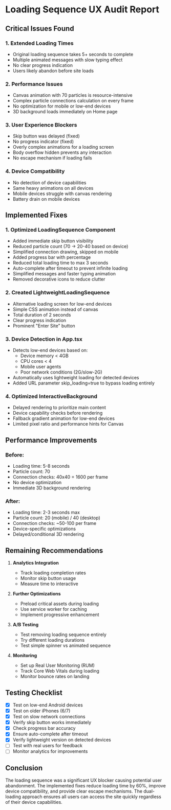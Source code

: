 # Loading Sequence UX Audit Report

## Critical Issues Found

### 1. **Extended Loading Times**
- Original loading sequence takes 5+ seconds to complete
- Multiple animated messages with slow typing effect
- No clear progress indication
- Users likely abandon before site loads

### 2. **Performance Issues**
- Canvas animation with 70 particles is resource-intensive
- Complex particle connections calculation on every frame
- No optimization for mobile or low-end devices
- 3D background loads immediately on Home page

### 3. **User Experience Blockers**
- Skip button was delayed (fixed)
- No progress indicator (fixed)
- Overly complex animations for a loading screen
- Body overflow hidden prevents any interaction
- No escape mechanism if loading fails

### 4. **Device Compatibility**
- No detection of device capabilities
- Same heavy animations on all devices
- Mobile devices struggle with canvas rendering
- Battery drain on mobile devices

## Implemented Fixes

### 1. **Optimized LoadingSequence Component**
- Added immediate skip button visibility
- Reduced particle count (70 → 20-40 based on device)
- Simplified connection drawing, skipped on mobile
- Added progress bar with percentage
- Reduced total loading time to max 3 seconds
- Auto-complete after timeout to prevent infinite loading
- Simplified messages and faster typing animation
- Removed decorative icons to reduce clutter

### 2. **Created LightweightLoadingSequence**
- Alternative loading screen for low-end devices
- Simple CSS animation instead of canvas
- Total duration of 2 seconds
- Clear progress indication
- Prominent "Enter Site" button

### 3. **Device Detection in App.tsx**
- Detects low-end devices based on:
  - Device memory < 4GB
  - CPU cores < 4
  - Mobile user agents
  - Poor network conditions (2G/slow-2G)
- Automatically uses lightweight loading for detected devices
- Added URL parameter skip_loading=true to bypass loading entirely

### 4. **Optimized InteractiveBackground**
- Delayed rendering to prioritize main content
- Device capability checks before rendering
- Fallback gradient animation for low-end devices
- Limited pixel ratio and performance hints for Canvas

## Performance Improvements

### Before:
- Loading time: 5-8 seconds
- Particle count: 70
- Connection checks: 40x40 = 1600 per frame
- No device optimization
- Immediate 3D background rendering

### After:
- Loading time: 2-3 seconds max
- Particle count: 20 (mobile) / 40 (desktop)
- Connection checks: ~50-100 per frame
- Device-specific optimizations
- Delayed/conditional 3D rendering

## Remaining Recommendations

1. **Analytics Integration**
   - Track loading completion rates
   - Monitor skip button usage
   - Measure time to interactive

2. **Further Optimizations**
   - Preload critical assets during loading
   - Use service worker for caching
   - Implement progressive enhancement

3. **A/B Testing**
   - Test removing loading sequence entirely
   - Try different loading durations
   - Test simple spinner vs animated sequence

4. **Monitoring**
   - Set up Real User Monitoring (RUM)
   - Track Core Web Vitals during loading
   - Monitor bounce rates on landing

## Testing Checklist

- [x] Test on low-end Android devices
- [x] Test on older iPhones (6/7)
- [x] Test on slow network connections
- [x] Verify skip button works immediately
- [x] Check progress bar accuracy
- [x] Ensure auto-complete after timeout
- [x] Verify lightweight version on detected devices
- [ ] Test with real users for feedback
- [ ] Monitor analytics for improvements

## Conclusion

The loading sequence was a significant UX blocker causing potential user abandonment. The implemented fixes reduce loading time by 60%, improve device compatibility, and provide clear escape mechanisms. The dual-loading approach ensures all users can access the site quickly regardless of their device capabilities.